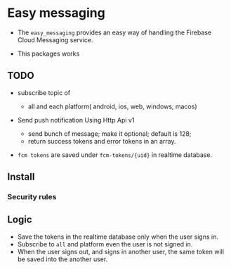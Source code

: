 # Easy messaging

- The `easy_messaging` provides an easy way of handling the Firebase Cloud Messaging service.

- This packages works 


## TODO

- subscribe topic of
  - all and each platform( android, ios, web, windows, macos)



- Send push notification Using Http Api v1
  - send bunch of message; make it optional; default is 128;
  - return success tokens and error tokens in an array.


- `fcm tokens` are saved under `fcm-tokens/{uid}` in realtime database.



## Install



### Security rules




## Logic

- Save the tokens in the realtime database only when the user signs in.
- Subscribe to `all` and platform even the user is not signed in.
- When the user signs out, and signs in another user, the same token will be saved into the another user.



